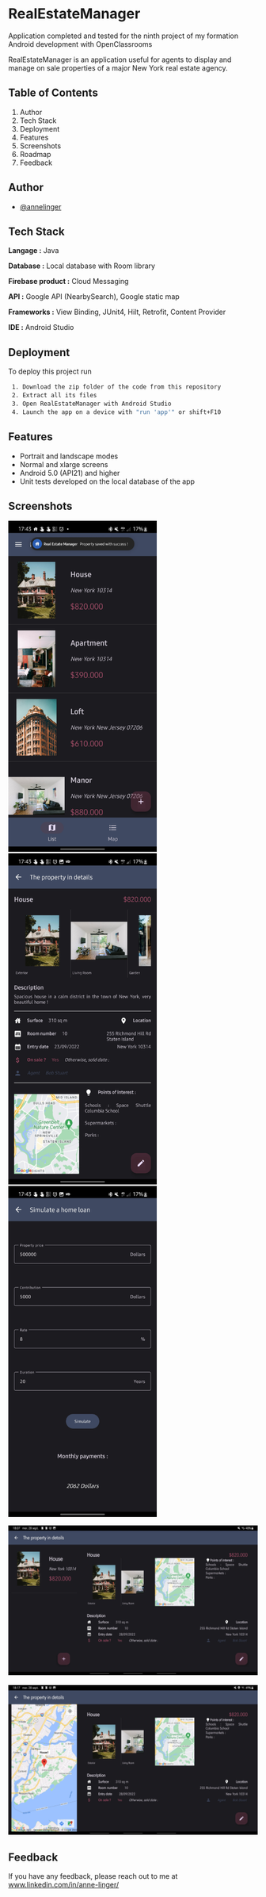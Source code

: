 # RealEstateManager
Application completed and tested for the ninth project of my formation Android development with OpenClassrooms

RealEstateManager is an application useful for agents to display and manage on sale properties of a major New York real estate agency.

## Table of Contents
1. Author
2. Tech Stack
3. Deployment
4. Features
5. Screenshots
6. Roadmap
7. Feedback


## Author

- [@annelinger](https://www.github.com/annelinger)


## Tech Stack

**Langage :** Java

**Database :** Local database with Room library

**Firebase product :** Cloud Messaging

**API :** Google API (NearbySearch), Google static map

**Frameworks :** View Binding, JUnit4, Hilt, Retrofit, Content Provider

**IDE :** Android Studio


## Deployment

To deploy this project run

```bash
 1. Download the zip folder of the code from this repository
 2. Extract all its files
 3. Open RealEstateManager with Android Studio
 4. Launch the app on a device with "run 'app'" or shift+F10
```


## Features

- Portrait and landscape modes
- Normal and xlarge screens
- Android 5.0 (API21) and higher
- Unit tests developed on the local database of the app


## Screenshots

<img src="https://github.com/AnneLinger/RealEstateManager/blob/f39a3e9f09d6e16463cde642b3cca89343e6c2d0/Screenshot_20220928-174355_Real%20Estate%20Manager.jpg" alt="List view" width="300"/>&nbsp;&nbsp;&nbsp;&nbsp;<img src="https://github.com/AnneLinger/RealEstateManager/blob/f39a3e9f09d6e16463cde642b3cca89343e6c2d0/Screenshot_20220928-174315_Real%20Estate%20Manager.jpg" alt="Property details" width="300"/> &nbsp;&nbsp;&nbsp;&nbsp;<img src="https://github.com/AnneLinger/RealEstateManager/blob/f39a3e9f09d6e16463cde642b3cca89343e6c2d0/Screenshot_20220928-174304_Real%20Estate%20Manager.jpg" alt="Simulator of home loan" width="300"/>

<img src="https://github.com/AnneLinger/RealEstateManager/blob/f39a3e9f09d6e16463cde642b3cca89343e6c2d0/Screenshot_20220928-180728_Real%20Estate%20Manager.jpg" alt="Landscape with of list and details on tablet" width="600"/>&nbsp;&nbsp;&nbsp;&nbsp;<img src="https://github.com/AnneLinger/RealEstateManager/blob/f39a3e9f09d6e16463cde642b3cca89343e6c2d0/Screenshot_20220928-181729_Real%20Estate%20Manager.jpg" alt="Landscape with of map and details on tablet" width="600"/>

## Feedback

If you have any feedback, please reach out to me at www.linkedin.com/in/anne-linger/
